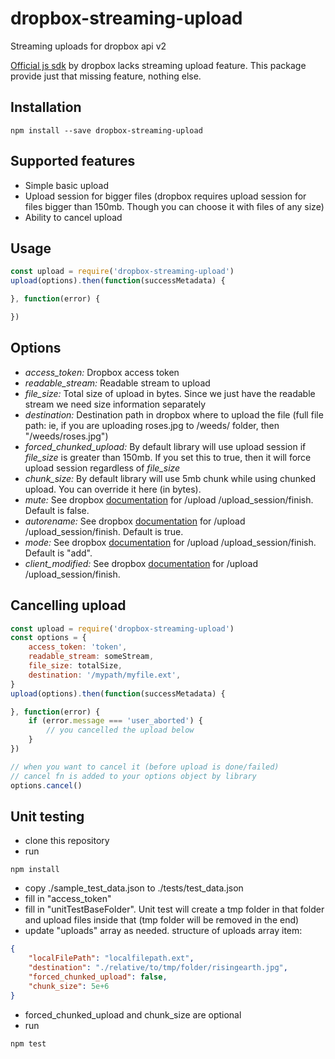 # dropbox-streaming-upload

Streaming uploads for dropbox api v2

[Official js sdk](https://github.com/dropbox/dropbox-sdk-js) by dropbox lacks streaming upload feature. This package provide just that missing feature, nothing else.

## Installation
```
npm install --save dropbox-streaming-upload
```

## Supported features
- Simple basic upload
- Upload session for bigger files (dropbox requires upload session for files bigger than 150mb. Though you can choose it with files of any size)
- Ability to cancel upload

## Usage
``` javascript
const upload = require('dropbox-streaming-upload')
upload(options).then(function(successMetadata) {

}, function(error) {

})
```

## Options
- *access_token:* Dropbox access token
- *readable_stream:* Readable stream to upload
- *file_size:* Total size of upload in bytes. Since we just have the readable stream we need size information separately
- *destination:* Destination path in dropbox where to upload the file (full file path: ie, if you are uploading roses.jpg to /weeds/ folder, then "/weeds/roses.jpg")
- *forced_chunked_upload:* By default library will use upload session if *file_size* is greater than 150mb. If you set this to true, then it will force upload session regardless of *file_size*
- *chunk_size:* By default library will use 5mb chunk while using chunked upload. You can override it here (in bytes).
- *mute:* See dropbox [documentation](https://www.dropbox.com/developers/documentation/http/documentation#files-upload) for /upload /upload_session/finish. Default is false.
- *autorename:* See dropbox [documentation](https://www.dropbox.com/developers/documentation/http/documentation#files-upload) for /upload /upload_session/finish. Default is true.
- *mode:* See dropbox [documentation](https://www.dropbox.com/developers/documentation/http/documentation#files-upload) for /upload /upload_session/finish. Default is "add".
- *client_modified:* See dropbox [documentation](https://www.dropbox.com/developers/documentation/http/documentation#files-upload) for /upload /upload_session/finish.

## Cancelling upload
``` javascript
const upload = require('dropbox-streaming-upload')
const options = {
    access_token: 'token',
    readable_stream: someStream,
    file_size: totalSize,
    destination: '/mypath/myfile.ext',
}
upload(options).then(function(successMetadata) {

}, function(error) {
    if (error.message === 'user_aborted') {
        // you cancelled the upload below
    }
})

// when you want to cancel it (before upload is done/failed)
// cancel fn is added to your options object by library
options.cancel()
```

## Unit testing
- clone this repository
- run
```
npm install
```
- copy ./sample\_test\_data.json to ./tests/test\_data.json
- fill in "access\_token"
- fill in "unitTestBaseFolder". Unit test will create a tmp folder in that folder and upload files inside that (tmp folder will be removed in the end)
- update "uploads" array as needed. structure of uploads array item:
``` json
{
    "localFilePath": "localfilepath.ext",
    "destination": "./relative/to/tmp/folder/risingearth.jpg",
    "forced_chunked_upload": false,
    "chunk_size": 5e+6
}
```
- forced\_chunked\_upload and chunk\_size are optional
- run 
```
npm test
```
